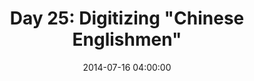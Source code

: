 ---
permalink: /jekyll/update/2014/07/16/day25
redirect_to: http://arounddh.elotroalex.com/jekyll/update/2014/07/16/day25
layout: post
title:  "Day 25: Digitizing \"Chinese Englishmen\""
date:   2014-07-16 04:00:00
categories: jekyll update
---
